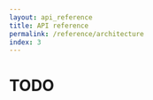 ```yaml
---
layout: api_reference
title: API reference
permalink: /reference/architecture
index: 3
---
```


# TODO